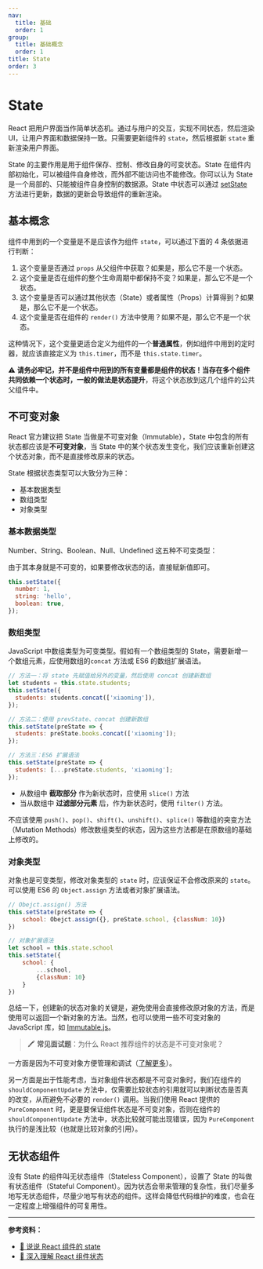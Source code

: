 ```yaml
---
nav:
  title: 基础
  order: 1
group:
  title: 基础概念
  order: 1
title: State
order: 3
---
```


# State

React 把用户界面当作简单状态机。通过与用户的交互，实现不同状态，然后渲染 UI，让用户界面和数据保持一致。只需要更新组件的 `state`，然后根据新 `state` 重新渲染用户界面。

State 的主要作用是用于组件保存、控制、修改自身的可变状态。State 在组件内部初始化，可以被组件自身修改，而外部不能访问也不能修改。你可以认为 State 是一个局部的、只能被组件自身控制的数据源。State 中状态可以通过 [setState](../mechanism/set-state) 方法进行更新，数据的更新会导致组件的重新渲染。

## 基本概念

组件中用到的一个变量是不是应该作为组件 `state`，可以通过下面的 4 条依据进行判断：

1. 这个变量是否通过 `props` 从父组件中获取？如果是，那么它不是一个状态。
2. 这个变量是否在组件的整个生命周期中都保持不变？如果是，那么它不是一个状态。
3. 这个变量是否可以通过其他状态（State）或者属性（Props）计算得到？如果是，那么它不是一个状态。
4. 这个变量是否在组件的 `render()` 方法中使用？如果不是，那么它不是一个状态。

这种情况下，这个变量更适合定义为组件的一个**普通属性**，例如组件中用到的定时器，就应该直接定义为 `this.timer`，而不是 `this.state.timer`。

⚠️ **请务必牢记，并不是组件中用到的所有变量都是组件的状态！**当存在多个组件共同依赖一个状态时，一般的做法是**状态提升**，将这个状态放到这几个组件的公共父组件中。

## 不可变对象

React 官方建议把 State 当做是不可变对象（Immutable），State 中包含的所有状态都应该是**不可变对象**，当 State 中的某个状态发生变化，我们应该重新创建这个状态对象，而不是直接修改原来的状态。

State 根据状态类型可以大致分为三种：

- 基本数据类型
- 数组类型
- 对象类型

### 基本数据类型

Number、String、Boolean、Null、Undefined 这五种不可变类型：

由于其本身就是不可变的，如果要修改状态的话，直接赋新值即可。

```js
this.setState({
  number: 1,
  string: 'hello',
  boolean: true,
});
```

### 数组类型

JavaScript 中数组类型为可变类型。假如有一个数组类型的 State，需要新增一个数组元素，应使用数组的`concat` 方法或 ES6 的数组扩展语法。

```js
// 方法一：将 state 先赋值给另外的变量，然后使用 concat 创建新数组
let students = this.state.students;
this.setState({
  students: students.concat(['xiaoming']),
});

// 方法二：使用 prevState、concat 创建新数组
this.setState(preState => {
  students: preState.books.concat(['xiaoming']);
});

// 方法三：ES6 扩展语法
this.setState(preState => {
  students: [...preState.students, 'xiaoming'];
});
```

- 从数组中 **截取部分** 作为新状态时，应使用 `slice()` 方法
- 当从数组中 **过滤部分元素** 后，作为新状态时，使用 `filter()` 方法。

不应该使用 `push()`、`pop()`、`shift()`、`unshift()`、`splice()` 等数组的突变方法（Mutation Methods）修改数组类型的状态，因为这些方法都是在原数组的基础上修改的。

### 对象类型

对象也是可变类型，修改对象类型的 `state` 时，应该保证不会修改原来的 `state`。可以使用 ES6 的 `Object.assign` 方法或者对象扩展语法。

```js
// Obejct.assign() 方法
this.setState(preState => {
    school: Obejct.assign({}, preState.school, {classNum: 10})
})

// 对象扩展语法
let school = this.state.school
this.setState({
    school: {
        ...school,
        {classNum: 10}
    }
})
```

总结一下，创建新的状态对象的关键是，避免使用会直接修改原对象的方法，而是使用可以返回一个新对象的方法。当然，也可以使用一些不可变对象的 JavaScript 库，如 [Immutable.js](https://link.juejin.im/?target=https%3A%2F%2Fgithub.com%2Ffacebook%2Fimmutable-js)。

> 🖍 **常见面试题**：为什么 React 推荐组件的状态是不可变对象呢？

一方面是因为不可变对象方便管理和调试（[了解更多](https://link.juejin.im/?target=http%3A%2F%2Fredux.js.org%2Fdocs%2Ffaq%2FImmutableData.html%23benefits-of-immutability)）。

另一方面是出于性能考虑，当对象组件状态都是不可变对象时，我们在组件的 `shouldComponentUpdate` 方法中，仅需要比较状态的引用就可以判断状态是否真的改变，从而避免不必要的 `render()` 调用。当我们使用 React 提供的 `PureComponent` 时，更是要保证组件状态是不可变对象，否则在组件的 `shouldComponentUpdate` 方法中，状态比较就可能出现错误，因为 `PureComponent` 执行的是浅比较（也就是比较对象的引用）。

## 无状态组件

没有 State 的组件叫无状态组件（Stateless Component），设置了 State 的叫做有状态组件（Stateful Component）。因为状态会带来管理的复杂性，我们尽量多地写无状态组件，尽量少地写有状态的组件。这样会降低代码维护的难度，也会在一定程度上增强组件的可复用性。

---

**参考资料：**

- [📝 说说 React 组件的 state](https://juejin.im/entry/5b3b7bbc5188251af53db90a)
- [📝 深入理解 React 组件状态](https://juejin.im/entry/59522bdb6fb9a06b9a516113)
